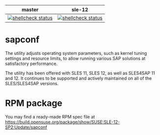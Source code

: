 
| master | sle-12 |
| ------ | ------ |
| [![shellcheck status](https://github.com/SUSE/sapconf/actions/workflows/shellcheck.yml/badge.svg)](https://github.com/SUSE/sapconf/actions/workflows/shellcheck.yml) | [![shellcheck status](https://github.com/SUSE/sapconf/actions/workflows/shellcheck.yml/badge.svg?branch=sle-12)](https://github.com/SUSE/sapconf/actions/workflows/shellcheck.yml) |

# sapconf
The utility adjusts operating system parameters, such as kernel tuning settings and resource limits, to allow running various SAP solutions at satisfactory performance.

The utility has been offered with SLES 11, SLES 12, as well as SLES4SAP 11 and 12. It continues to be supported and actively maintained on all of the SLES/SLES4SAP versions. 

# RPM package
You may find a ready-made RPM spec file at https://build.opensuse.org/package/show/SUSE:SLE-12-SP2:Update/sapconf
